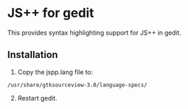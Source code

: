 # JS++ for gedit

This provides syntax highlighting support for JS++ in gedit.

## Installation

1. Copy the jspp.lang file to:

`/usr/share/gtksourceview-3.0/language-specs/`

2. Restart gedit.